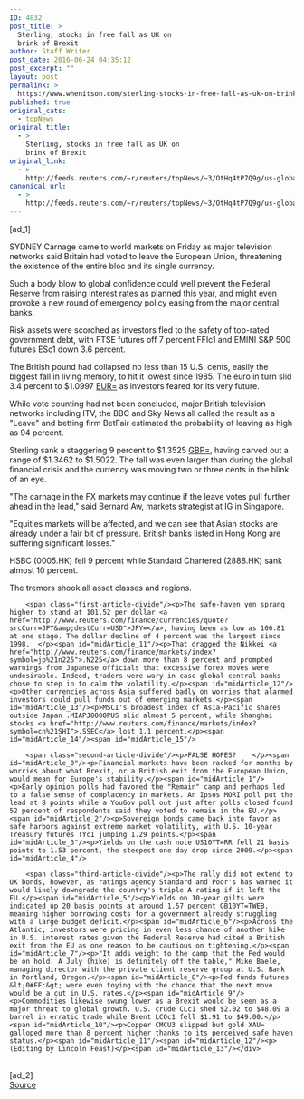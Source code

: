 ```yaml
---
ID: 4832
post_title: >
  Sterling, stocks in free fall as UK on
  brink of Brexit
author: Staff Writer
post_date: 2016-06-24 04:35:12
post_excerpt: ""
layout: post
permalink: >
  https://www.whenitson.com/sterling-stocks-in-free-fall-as-uk-on-brink-of-brexit/
published: true
original_cats:
  - topNews
original_title:
  - >
    Sterling, stocks in free fall as UK on
    brink of Brexit
original_link:
  - >
    http://feeds.reuters.com/~r/reuters/topNews/~3/OtHq4tP7Q9g/us-global-markets-idUSKCN0Z92MZ
canonical_url:
  - >
    http://feeds.reuters.com/~r/reuters/topNews/~3/OtHq4tP7Q9g/us-global-markets-idUSKCN0Z92MZ
---
```

 [ad_1]
<br><div id="articleText">
<span id="midArticle_start"/>

<span id="midArticle_0"/><span class="focusParagraph" readability="4"><p><span class="articleLocation">SYDNEY</span> Carnage came to world markets on Friday as major television networks said Britain had voted to leave the European Union, threatening the existence of the entire bloc and its single currency.</p></span><span id="midArticle_1"/><p>Such a body blow to global confidence could well prevent the Federal Reserve from raising interest rates as planned this year, and might even provoke a new round of emergency policy easing from the major central banks.</p><span id="midArticle_2"/><p>Risk assets were scorched as investors fled to the safety of top-rated government debt, with FTSE futures off 7 percent FFIc1 and EMINI S&amp;P 500 futures ESc1 down 3.6 percent.</p><span id="midArticle_3"/><p>The British pound had collapsed no less than 15 U.S. cents, easily the biggest fall in living memory, to hit it lowest since 1985. The euro in turn slid 3.4 percent to $1.0997 <a href="http://www.reuters.com/finance/currencies/quote?srcCurr=EUR&amp;destCurr=USD">EUR=</a> as investors feared for its very future.</p><span id="midArticle_4"/><p>While vote counting had not been concluded, major British television networks including ITV, the BBC and Sky News all called the result as a "Leave" and betting firm BetFair estimated the probability of leaving as high as 94 percent.</p><span id="midArticle_5"/><p>Sterling sank a staggering 9 percent to $1.3525 <a href="http://www.reuters.com/finance/currencies/quote?srcCurr=GBP&amp;destCurr=USD">GBP=</a>, having carved out a range of $1.3462 to $1.5022. The fall was even larger than during the global financial crisis and the currency was moving two or three cents in the blink of an eye.</p><span id="midArticle_6"/><p>"The carnage in the FX markets may continue if the leave votes pull further ahead in the lead," said Bernard Aw, markets strategist at IG in Singapore. </p><span id="midArticle_7"/><p>"Equities markets will be affected, and we can see that Asian stocks are already under a fair bit of pressure. British banks listed in Hong Kong are suffering significant losses."</p><span id="midArticle_8"/><p>HSBC (<span id="symbol_0005.HK_2">0005.HK</span>) fell 9 percent while Standard Chartered (<span id="symbol_2888.HK_3">2888.HK</span>) sank almost 10 percent.</p><span id="midArticle_9"/><p>The tremors shook all asset classes and regions.</p><span id="midArticle_10"/>
        
        <span class="first-article-divide"/><p>The safe-haven yen sprang higher to stand at 101.52 per dollar <a href="http://www.reuters.com/finance/currencies/quote?srcCurr=JPY&amp;destCurr=USD">JPY=</a>, having been as low as 106.81 at one stage. The dollar decline of 4 percent was the largest since 1998.  </p><span id="midArticle_11"/><p>That dragged the Nikkei <a href="http://www.reuters.com/finance/markets/index?symbol=jp%21n225">.N225</a> down more than 8 percent and prompted warnings from Japanese officials that excessive forex moves were undesirable. Indeed, traders were wary in case global central banks chose to step in to calm the volatility.</p><span id="midArticle_12"/><p>Other currencies across Asia suffered badly on worries that alarmed investors could pull funds out of emerging markets.</p><span id="midArticle_13"/><p>MSCI's broadest index of Asia-Pacific shares outside Japan .MIAPJ0000PUS slid almost 5 percent, while Shanghai stocks <a href="http://www.reuters.com/finance/markets/index?symbol=cn%21SHI">.SSEC</a> lost 1.1 percent.</p><span id="midArticle_14"/><span id="midArticle_15"/>
        
        <span class="second-article-divide"/><p>FALSE HOPES?    </p><span id="midArticle_0"/><p>Financial markets have been racked for months by worries about what Brexit, or a British exit from the European Union, would mean for Europe's stability.</p><span id="midArticle_1"/><p>Early opinion polls had favored the "Remain" camp and perhaps led to a false sense of complacency in markets. An Ipsos MORI poll put the lead at 8 points while a YouGov poll out just after polls closed found 52 percent of respondents said they voted to remain in the EU.</p><span id="midArticle_2"/><p>Sovereign bonds came back into favor as safe harbors against extreme market volatility, with U.S. 10-year Treasury futures TYc1 jumping 1.29 points.</p><span id="midArticle_3"/><p>Yields on the cash note US10YT=RR fell 21 basis points to 1.53 percent, the steepest one day drop since 2009.</p><span id="midArticle_4"/>
        
        <span class="third-article-divide"/><p>The rally did not extend to UK bonds, however, as ratings agency Standard and Poor's has warned it would likely downgrade the country's triple A rating if it left the EU.</p><span id="midArticle_5"/><p>Yields on 10-year gilts were indicated up 20 basis points at around 1.57 percent GB10YT=TWEB, meaning higher borrowing costs for a government already struggling with a large budget deficit.</p><span id="midArticle_6"/><p>Across the Atlantic, investors were pricing in even less chance of another hike in U.S. interest rates given the Federal Reserve had cited a British exit from the EU as one reason to be cautious on tightening.</p><span id="midArticle_7"/><p>"It adds weight to the camp that the Fed would be on hold. A July (hike) is definitely off the table," Mike Baele, managing director with the private client reserve group at U.S. Bank in Portland, Oregon.</p><span id="midArticle_8"/><p>Fed funds futures &lt;0#FF:&gt; were even toying with the chance that the next move would be a cut in U.S. rates.</p><span id="midArticle_9"/><p>Commodities likewise swung lower as a Brexit would be seen as a major threat to global growth. U.S. crude CLc1 shed $2.02 to $48.09 a barrel in erratic trade while Brent LCOc1 fell $1.91 to $49.00.</p><span id="midArticle_10"/><p>Copper CMCU3 slipped but gold XAU= galloped more than 8 percent higher thanks to its perceived safe haven status.</p><span id="midArticle_11"/><span id="midArticle_12"/><p> (Editing by Lincoln Feast)</p><span id="midArticle_13"/></div>
<br>[ad_2]
<br><a href="http://feeds.reuters.com/~r/reuters/topNews/~3/OtHq4tP7Q9g/us-global-markets-idUSKCN0Z92MZ">Source </a>